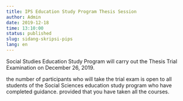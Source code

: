 ```yaml
---
title: IPS Education Study Program Thesis Session
author: Admin
date: 2019-12-18
time: 13:10:00
status: published
slug: sidang-skripsi-pips
lang: en
---
```

Social Studies Education Study Program will carry out the Thesis Trial Examination on December 26, 2019.

the number of participants who will take the trial exam is open to all students of the Social Sciences education study program who have completed guidance. provided that you have taken all the courses.